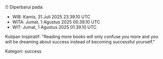 ⏰ Diperbarui pada:
- WIB: Kamis, 31 Juli 2025 23.39.10 UTC
- WITA: Jumat, 1 Agustus 2025 00.39.10 UTC
- WIT: Jumat, 1 Agustus 2025 01.39.10 UTC

Kutipan Inspiratif:
"Reading more books will only confuse you more and you will be dreaming about success instead of becoming successful yourself."


Kategori: success

